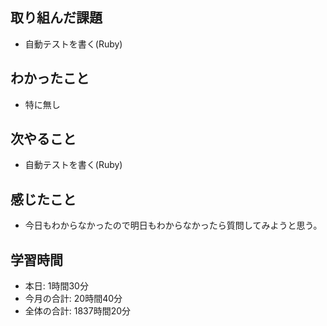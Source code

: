 ## 取り組んだ課題
- 自動テストを書く(Ruby)
## わかったこと
- 特に無し
## 次やること
- 自動テストを書く(Ruby)
## 感じたこと
- 今日もわからなかったので明日もわからなかったら質問してみようと思う。
## 学習時間
- 本日: 1時間30分
- 今月の合計: 20時間40分
- 全体の合計: 1837時間20分
